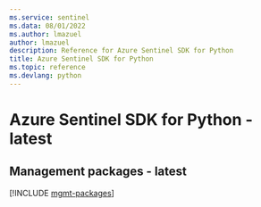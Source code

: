 ```yaml
---
ms.service: sentinel
ms.data: 08/01/2022
ms.author: lmazuel
author: lmazuel
description: Reference for Azure Sentinel SDK for Python
title: Azure Sentinel SDK for Python
ms.topic: reference
ms.devlang: python
---
```

# Azure Sentinel SDK for Python - latest

## Management packages - latest
[!INCLUDE [mgmt-packages](sentinel-mgmt-index.md)]